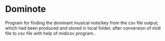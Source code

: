 # Dominote
Program for finding the dominant musical note/key from the csv file output;
which had been produced and stored in local folder, after conversion of midi file to csv file with help of midicsv program..
